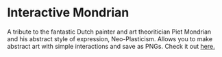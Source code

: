 # Interactive Mondrian
A tribute to the fantastic Dutch painter and art theoritician Piet Mondrian and his abstract style of expression, Neo-Plasticism. Allows you to make abstract art with simple interactions and save as PNGs. Check it out [here.](https://anmolmathias.github.io/interactive-mondrian)
